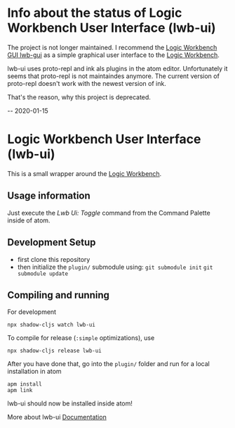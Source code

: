 # Info about the status of Logic Workbench User Interface (lwb-ui)

The project is not longer maintained. I recommend the [Logic Workbench GUI lwb-gui](https://github.com/esb-lwb/lwb-gui) as a simple graphical user interface to the [Logic Workbench](https://github.com/esb-lwb/lwb).

lwb-ui uses proto-repl and ink als plugins in the atom editor. Unfortunately it seems that proto-repl is not maintaindes anymore. The current version of proto-repl doesn't work with the newest version of ink.

That's the reason, why this project is deprecated.

-- 2020-01-15

# Logic Workbench User Interface (lwb-ui)

This is a small wrapper around the [Logic Workbench](https://github.com/esb-lwb/lwb).

## Usage information

Just execute the *Lwb Ui: Toggle* command from the Command Palette inside of atom.

## Development Setup

- first clone this repository
- then initialize the `plugin/` submodule using: `git submodule init` `git submodule update`

## Compiling and running

For development

```
npx shadow-cljs watch lwb-ui
```

To compile for release (`:simple` optimizations), use
```
npx shadow-cljs release lwb-ui
```

After you have done that, go into the `plugin/` folder and run for a local installation
in atom
```
apm install
apm link
```

lwb-ui should now be installed inside atom!

More about lwb-ui [Documentation](https://github.com/esb-lwb/lwb-ui/wiki)
